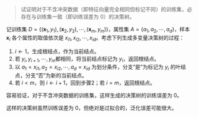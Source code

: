 > 试证明对于不含冲突数据（即特征向量完全相同但标记不同）的训练集，必存在与训练集一致（即训练误差为 $0$）的决策树。

记训练集 $D=\{(\boldsymbol x_1,y_1),(\boldsymbol x_2,y_2),\cdots,(\boldsymbol x_m,y_m)\}$，属性集 $A=\{a_1,a_2,\cdots,a_d\}$，样本 $\boldsymbol x_i$ 各个属性的取值依次是 $x_{i1},x_{i2},\cdots,x_{id}$。考虑下列生成多变量决策树的过程：

1. $i\gets1$，生成根结点，作为当前结点。
2. 若 $y_i,y_{i+1},\cdots,y_m$都相同，将当前结点标记为 $y_i$，返回根结点。
3. 以 $a_1=x_{i1},a_2=x_{i2},\cdots,a_d=x_{id}$ 为划分条件，分支“是”为标记为 $y_i$ 的叶结点，分支“否”为新的当前结点。 
4. 若 $i< m$，则 $i\gets i+1$，回到步骤2；若 $i=m$，返回根结点。

容易验证，对于不含冲突数据的训练集，这样生成的决策树的训练误差为 $0$。

这样的决策树虽然训练误差为 $0$，但绝对是过拟合的，泛化误差可能很大。
